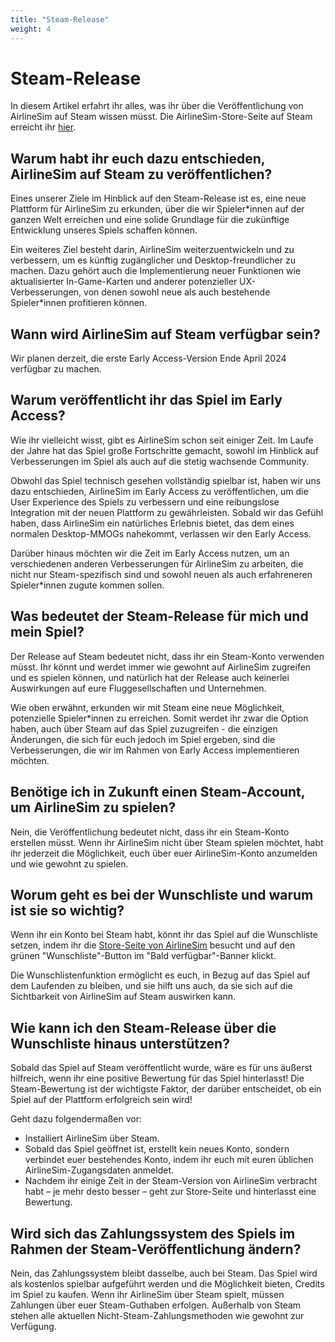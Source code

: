 ```yaml
---
title: "Steam-Release"
weight: 4
---
```


# Steam-Release

In diesem Artikel erfahrt ihr alles, was ihr über die Veröffentlichung von AirlineSim auf Steam wissen müsst. Die AirlineSim-Store-Seite auf Steam erreicht ihr [hier](https://store.steampowered.com/app/2715810/AirlineSim/).

## Warum habt ihr euch dazu entschieden, AirlineSim auf Steam zu veröffentlichen?

Eines unserer Ziele im Hinblick auf den Steam-Release ist es, eine neue Plattform für AirlineSim zu erkunden, über die wir Spieler*innen auf der ganzen Welt erreichen und eine solide Grundlage für die zukünftige Entwicklung unseres Spiels schaffen können.

Ein weiteres Ziel besteht darin, AirlineSim weiterzuentwickeln und zu verbessern, um es künftig zugänglicher und Desktop-freundlicher zu machen. Dazu gehört auch die Implementierung neuer Funktionen wie aktualisierter In-Game-Karten und anderer potenzieller UX-Verbesserungen, von denen sowohl neue als auch bestehende Spieler*innen profitieren können.

## Wann wird AirlineSim auf Steam verfügbar sein?

Wir planen derzeit, die erste Early Access-Version Ende April 2024 verfügbar zu machen.

## Warum veröffentlicht ihr das Spiel im Early Access?

Wie ihr vielleicht wisst, gibt es AirlineSim schon seit einiger Zeit. Im Laufe der Jahre hat das Spiel große Fortschritte gemacht, sowohl im Hinblick auf Verbesserungen im Spiel als auch auf die stetig wachsende Community.

Obwohl das Spiel technisch gesehen vollständig spielbar ist, haben wir uns dazu entschieden, AirlineSim im Early Access zu veröffentlichen, um die User Experience des Spiels zu verbessern und eine reibungslose Integration mit der neuen Plattform zu gewährleisten. Sobald wir das Gefühl haben, dass AirlineSim ein natürliches Erlebnis bietet, das dem eines normalen Desktop-MMOGs nahekommt, verlassen wir den Early Access.

Darüber hinaus möchten wir die Zeit im Early Access nutzen, um an verschiedenen anderen Verbesserungen für AirlineSim zu arbeiten, die nicht nur Steam-spezifisch sind und sowohl neuen als auch erfahreneren Spieler*innen zugute kommen sollen.

## Was bedeutet der Steam-Release für mich und mein Spiel?

Der Release auf Steam bedeutet nicht, dass ihr ein Steam-Konto verwenden müsst. Ihr könnt und werdet immer wie gewohnt auf AirlineSim zugreifen und es spielen können, und natürlich hat der Release auch keinerlei Auswirkungen auf eure Fluggesellschaften und Unternehmen.

Wie oben erwähnt, erkunden wir mit Steam eine neue Möglichkeit, potenzielle Spieler*innen zu erreichen. Somit werdet ihr zwar die Option haben, auch über Steam auf das Spiel zuzugreifen - die einzigen Änderungen, die sich für euch jedoch im Spiel ergeben, sind die Verbesserungen, die wir im Rahmen von Early Access implementieren möchten.

## Benötige ich in Zukunft einen Steam-Account, um AirlineSim zu spielen?

Nein, die Veröffentlichung bedeutet nicht, dass ihr ein Steam-Konto erstellen müsst. Wenn ihr AirlineSim nicht über Steam spielen möchtet, habt ihr jederzeit die Möglichkeit, euch über euer AirlineSim-Konto anzumelden und wie gewohnt zu spielen.

## Worum geht es bei der Wunschliste und warum ist sie so wichtig?

Wenn ihr ein Konto bei Steam habt, könnt ihr das Spiel auf die Wunschliste setzen, indem ihr die [Store-Seite von AirlineSim](https://store.steampowered.com/app/2715810/AirlineSim/) besucht und auf den grünen "Wunschliste"-Button im "Bald verfügbar"-Banner klickt.

Die Wunschlistenfunktion ermöglicht es euch, in Bezug auf das Spiel auf dem Laufenden zu bleiben, und sie hilft uns auch, da sie sich auf die Sichtbarkeit von AirlineSim auf Steam auswirken kann.

## Wie kann ich den Steam-Release über die Wunschliste hinaus unterstützen?

Sobald das Spiel auf Steam veröffentlicht wurde, wäre es für uns äußerst hilfreich, wenn ihr eine positive Bewertung für das Spiel hinterlasst! Die Steam-Bewertung ist der wichtigste Faktor, der darüber entscheidet, ob ein Spiel auf der Plattform erfolgreich sein wird!

Geht dazu folgendermaßen vor:

* Installiert AirlineSim über Steam.
* Sobald das Spiel geöffnet ist, erstellt kein neues Konto, sondern verbindet euer bestehendes Konto, indem ihr euch mit euren üblichen AirlineSim-Zugangsdaten anmeldet.
* Nachdem ihr einige Zeit in der Steam-Version von AirlineSim verbracht habt – je mehr desto besser – geht zur Store-Seite und hinterlasst eine Bewertung.

## Wird sich das Zahlungssystem des Spiels im Rahmen der Steam-Veröffentlichung ändern?

Nein, das Zahlungssystem bleibt dasselbe, auch bei Steam. Das Spiel wird als kostenlos spielbar aufgeführt werden und die Möglichkeit bieten, Credits im Spiel zu kaufen. Wenn ihr AirlineSim über Steam spielt, müssen Zahlungen über euer Steam-Guthaben erfolgen. Außerhalb von Steam stehen alle aktuellen Nicht-Steam-Zahlungsmethoden wie gewohnt zur Verfügung.